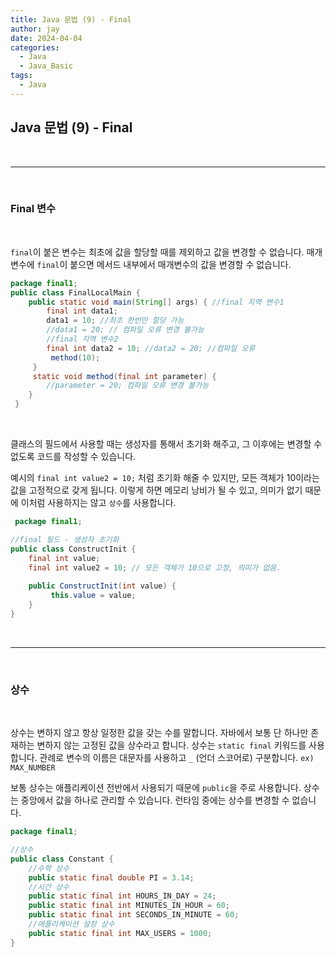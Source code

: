 ```yaml
---
title: Java 문법 (9) - Final
author: jay
date: 2024-04-04
categories:
  - Java
  - Java_Basic
tags:
  - Java
---
```

## **Java 문법 (9) - Final**


<br />
 
---

<br/>


### **Final 변수** 
<br/>

`final`이 붙은 변수는 최초에 값을 할당할 때를 제외하고 값을 변경할 수 없습니다. 매개변수에 `final`이 붙으면 메서드 내부에서 매개변수의 값을 변경할 수 없습니다.

```java
package final1;
public class FinalLocalMain {
	public static void main(String[] args) { //final 지역 변수1
		final int data1;  
		data1 = 10; //최초 한번만 할당 가능 
		//data1 = 20; // 컴파일 오류 변경 불가능	
		//final 지역 변수2  
		final int data2 = 10; //data2 = 20; //컴파일 오류
         method(10);
     }
     static void method(final int parameter) {
		//parameter = 20; 컴파일 오류 변경 불가능
	}
 }
```
<br/>

클래스의 필드에서 사용할 때는 생성자를 통해서 초기화 해주고, 그 이후에는 변경할 수 없도록 코드를 작성할 수 있습니다. 

예시의 `final int value2 = 10;` 처럼 초기화 해줄 수 있지만, 모든 객체가 10이라는 값을 고정적으로 갖게 됩니다. 이렇게 하면 메모리 낭비가 될 수 있고, 의미가 없기 때문에 이처럼 사용하지는 않고 `상수`를 사용합니다.

```java
 package final1;

//final 필드 - 생성자 초기화 
public class ConstructInit {
	final int value;
	final int value2 = 10; // 모든 객체가 10으로 고정, 의미가 없음.
	
    public ConstructInit(int value) {
         this.value = value;
	} 
}
```


<br />

---

<br/>


### **상수**
<br />

상수는 변하지 않고 항상 일정한 값을 갖는 수를 말합니다. 자바에서 보통 단 하나만 존재하는 변하지 않는 고정된 값을 상수라고 합니다. 상수는 `static final` 키워드를 사용합니다. 관례로 변수의 이름은 대문자를 사용하고 `_` (언더 스코어로) 구분합니다. `ex) MAX_NUMBER` 

보통 상수는 애플리케이션 전반에서 사용되기 때문에 `public`을 주로 사용합니다. 상수는 중앙에서 값을 하나로 관리할 수 있습니다. 런타임 중에는 상수를 변경할 수 없습니다.

```java
package final1;

//상수  
public class Constant {
	//수학 상수  
	public static final double PI = 3.14;  
	//시간 상수  
	public static final int HOURS_IN_DAY = 24; 
	public static final int MINUTES_IN_HOUR = 60; 
	public static final int SECONDS_IN_MINUTE = 60; 
	//애플리케이션 설정 상수  
	public static final int MAX_USERS = 1000;
}
```

